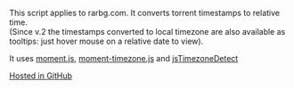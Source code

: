 This script applies to rarbg.com. It converts torrent timestamps to relative time.  
(Since v.2 the timestamps converted to local timezone are also available as tooltips: just hover mouse on a relative date to view).  

It uses [moment.js](http://momentjs.com/), [moment-timezone.js](http://momentjs.com/timezone/) and [jsTimezoneDetect](https://bitbucket.org/pellepim/jstimezonedetect)  

[Hosted in GitHub](https://github.com/darkred/Userscripts)